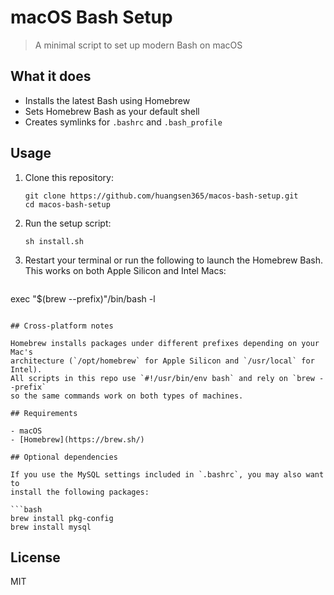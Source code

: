 # macOS Bash Setup

> A minimal script to set up modern Bash on macOS

## What it does

- Installs the latest Bash using Homebrew
- Sets Homebrew Bash as your default shell
- Creates symlinks for `.bashrc` and `.bash_profile`

## Usage

1. Clone this repository:
   ```
   git clone https://github.com/huangsen365/macos-bash-setup.git
   cd macos-bash-setup
   ```

2. Run the setup script:
   ```
   sh install.sh
   ```

3. Restart your terminal or run the following to launch the Homebrew Bash.
   This works on both Apple Silicon and Intel Macs:
   ```bash
exec "$(brew --prefix)"/bin/bash -l
```

## Cross-platform notes

Homebrew installs packages under different prefixes depending on your Mac's
architecture (`/opt/homebrew` for Apple Silicon and `/usr/local` for Intel).
All scripts in this repo use `#!/usr/bin/env bash` and rely on `brew --prefix`
so the same commands work on both types of machines.

## Requirements

- macOS
- [Homebrew](https://brew.sh/)

## Optional dependencies

If you use the MySQL settings included in `.bashrc`, you may also want to
install the following packages:

```bash
brew install pkg-config
brew install mysql
```

## License

MIT
